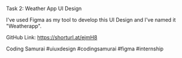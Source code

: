 Task 2: Weather App UI Design

I've used Figma as my tool to develop this UI Design
and I've named it "Weatherapp".

GitHub Link: https://shorturl.at/ejmH8

Coding Samurai 
#uiuxdesign #codingsamurai #figma #internship
